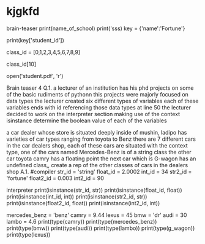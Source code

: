 # kjgkfd

brain-teaser
print(name_of_school) print('sss) key = {'name':'Fortune'}

print(key['student_id'])

class_id = [0,1,2,3,4,5,6,7,8,9]

class_id[10]

open('student.pdf', 'r')

Brain teaser 4 Q.1. a lecturer of an institution has his phd projects on some of the basic rudiments of pythonn this projects were majorly focused on data types the lecturer created six different types of variables each of these variables ends with id referencing those data types at line 50 the lecturer decided to work on the interpreter section making use of the context isinstance determine the boolean value of each of the variables

a car dealer whose store is situated deeply inside of mushin, ladipo has varieties of car types ranging from toyota to Benz there are 7 different cars in the car dealers shop, each of these cars are situated with the context type, one of the cars named Mercedes-Benz is of a string class the other car toyota camry has a floating point the next car which is G-wagon has an undefined class,, create a rep of the other classes of cars in the dealers shop
A.1. #compiler str_id = 'string' float_id = 2.0002 int_id = 34 str2_id = 'fortune' float2_id = 0.003 int2_id = 90

interpreter
print(isinstance(str_id, str)) print(isinstance(float_id, float)) print(isinstance(int_id, int)) print(isinstance(str2_id, str)) print(isinstance(float2_id, float)) print(isinstance(int2_id, int))

mercedes_benz = 'benz' camry = 9.44 lexus = 45 bmw = 'dr' audi = 30 lambo = 4.6 print(type(camry)) print(type(mercedes_benz)) print(type(bmw)) print(type(audi)) print(type(lambo)) print(type(g_wagon)) print(type(lexus))
